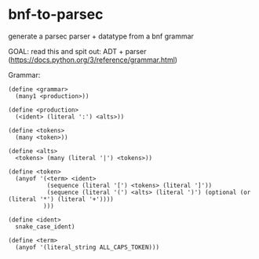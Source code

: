 # bnf-to-parsec
generate a parsec parser + datatype from a bnf grammar


GOAL: read this and spit out: ADT + parser (https://docs.python.org/3/reference/grammar.html)


Grammar:

```
(define <grammar>
  (many1 <production>))

(define <production>
  (<ident> (literal ':') <alts>))

(define <tokens>
  (many <token>))

(define <alts>
  <tokens> (many (literal '|') <tokens>))

(define <token>
  (anyof '(<term> <ident>
           (sequence (literal '[') <tokens> (literal ']'))
           (sequence (literal '(') <alts> (literal ')') (optional (or (literal '*') (literal '+'))))
          )))

(define <ident>
  snake_case_ident)

(define <term>
  (anyof '(literal_string ALL_CAPS_TOKEN)))
```

